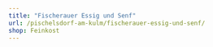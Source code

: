 ```yaml
---
title: "Fischerauer Essig und Senf"
url: /pischelsdorf-am-kulm/fischerauer-essig-und-senf/
shop: Feinkost
---
```

